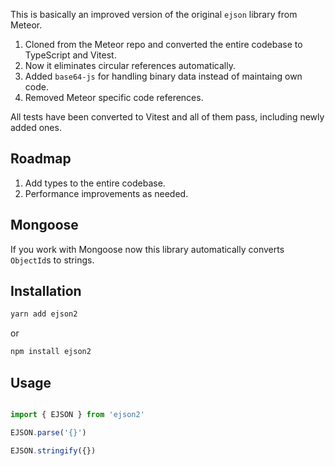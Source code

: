 This is basically an improved version of the original `ejson` library from Meteor.

1. Cloned from the Meteor repo and converted the entire codebase to TypeScript and Vitest.
2. Now it eliminates circular references automatically.
3. Added `base64-js` for handling binary data instead of maintaing own code.
4. Removed Meteor specific code references.

All tests have been converted to Vitest and all of them pass, including newly added ones.

## Roadmap

1. Add types to the entire codebase.
2. Performance improvements as needed.

## Mongoose

If you work with Mongoose now this library automatically converts `ObjectId`s to strings.

## Installation


```sh
yarn add ejson2
```

or


```sh
npm install ejson2
```


## Usage

```js

import { EJSON } from 'ejson2'

EJSON.parse('{}')

EJSON.stringify({})

```
